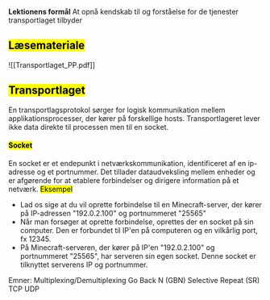 **Lektionens formål**
At opnå kendskab til og forståelse for de tjenester transportlaget tilbyder

## <mark class="hltr-orange">Læsemateriale</mark>
![[Transportlaget_PP.pdf]]
## <mark class="hltr-green">Transportlaget</mark>
En transportlagsprotokol sørger for logisk kommunikation mellem applikationsprocesser, der kører på forskellige hosts. Transportlageret lever ikke data direkte til processen men til en socket.

#### <mark class="hltr-red">Socket</mark> 
En socket er et endepunkt i netværkskommunikation, identificeret af en ip-adresse og et portnummer. Det tillader dataudveksling mellem enheder og er afgørende for at etablere forbindelser og dirigere information på et netværk. 
<mark class="hltr-red">Eksempel</mark>
* Lad os sige at du vil oprette forbindelse til en Minecraft-server, der kører på IP-adressen "192.0.2.100" og portnummeret "25565"
* Når man forsøger at oprette forbindelse, oprettes der en socket på sin computer. Den er forbundet til IP'en på computeren og en vilkårlig port, fx 12345.
* På Minecraft-serveren, der kører på IP'en "192.0.2.100" og portnummeret "25565", har serveren sin egen socket. Denne socket er tilknyttet serverens IP og portnummer. 


Emner:
Multiplexing/Demultiplexing
Go Back N (GBN)
Selective Repeat (SR)
TCP
UDP

